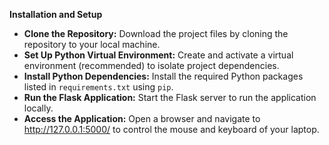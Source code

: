 <b>Installation and Setup</b>
<ul>
  <li><b>Clone the Repository:</b> Download the project files by cloning the repository to your local machine.</li>
  <li><b>Set Up Python Virtual Environment:</b> Create and activate a virtual environment (recommended) to isolate project dependencies.</li>
  <li><b>Install Python Dependencies:</b> Install the required Python packages listed in <code>requirements.txt</code> using <code>pip</code>.</li>
  <li><b>Run the Flask Application:</b> Start the Flask server to run the application locally.</li>
  <li><b>Access the Application:</b> Open a browser and navigate to <a href="http://127.0.0.1:5000/" target="_blank">http://127.0.0.1:5000/</a> to control the mouse and keyboard of your laptop.</li>
</ul>
